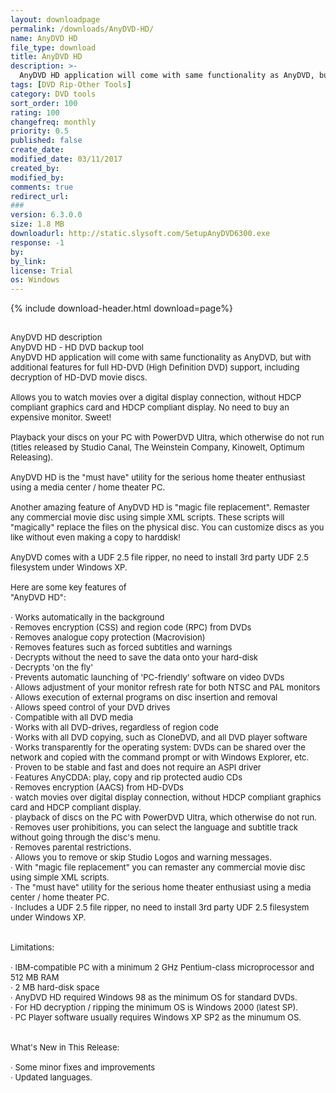 ```yaml
---
layout: downloadpage
permalink: /downloads/AnyDVD-HD/
name: AnyDVD HD
file_type: download
title: AnyDVD HD
description: >-
  AnyDVD HD application will come with same functionality as AnyDVD, but with additional features for full HD-DVD (High Definition DVD) support, including decryption of HD-DVD movie discs
tags: [DVD Rip-Other Tools]
category: DVD tools
sort_order: 100
rating: 100
changefreq: monthly
priority: 0.5
published: false
create_date:
modified_date: 03/11/2017
created_by:
modified_by:
comments: true
redirect_url:
###
version: 6.3.0.0
size: 1.8 MB
downloadurl: http://static.slysoft.com/SetupAnyDVD6300.exe
response: -1
by:
by_link:
license: Trial
os: Windows
---
```


{% include download-header.html download=page%}

<p style="fix-download-text !important">
<p><font size="2"><p><br />
<font size="2">AnyDVD HD description <br />
AnyDVD HD - HD DVD backup tool <br />
AnyDVD HD application will come with same functionality as AnyDVD, but with additional features for full HD-DVD (High Definition DVD) support, including decryption of HD-DVD movie discs. <br />
<br />
Allows you to watch movies over a digital display connection, without HDCP compliant graphics card and HDCP compliant display. No need to buy an expensive monitor. Sweet! <br />
<br />
Playback your discs on your PC with PowerDVD Ultra, which otherwise do not run (titles released by Studio Canal, The Weinstein Company, Kinowelt, Optimum Releasing). <br />
<br />
AnyDVD HD is the "must have" utility for the serious home theater enthusiast using a media center / home theater PC. <br />
<br />
Another amazing feature of AnyDVD HD is "magic file replacement". Remaster any commercial movie disc using simple XML scripts. These scripts will "magically" replace the files on the physical disc. You can customize discs as you like without even making a copy to harddisk! <br />
<br />
AnyDVD comes with a UDF 2.5 file ripper, no need to install 3rd party UDF 2.5 filesystem under Windows XP. <br />
<br />
Here are some key features of <br />
"AnyDVD HD": <br />
<br />
· Works automatically in the background <br />
· Removes encryption (CSS) and region code (RPC) from DVDs <br />
· Removes analogue copy protection (Macrovision) <br />
· Removes features such as forced subtitles and warnings <br />
· Decrypts without the need to save the data onto your hard-disk <br />
· Decrypts 'on the fly' <br />
· Prevents automatic launching of 'PC-friendly' software on video DVDs <br />
· Allows adjustment of your monitor refresh rate for both NTSC and PAL monitors <br />
· Allows execution of external programs on disc insertion and removal <br />
· Allows speed control of your DVD drives <br />
· Compatible with all DVD media <br />
· Works with all DVD-drives, regardless of region code <br />
· Works with all DVD copying, such as CloneDVD, and all DVD player software <br />
· Works transparently for the operating system: DVDs can be shared over the network and copied with the command prompt or with Windows Explorer, etc. <br />
· Proven to be stable and fast and does not require an ASPI driver <br />
· Features AnyCDDA: play, copy and rip protected audio CDs <br />
· Removes encryption (AACS) from HD-DVDs <br />
· watch movies over digital display connection, without HDCP compliant graphics card and HDCP compliant display. <br />
· playback of discs on the PC with PowerDVD Ultra, which otherwise do not run. <br />
· Removes user prohibitions, you can select the language and subtitle track without going through the disc's menu. <br />
· Removes parental restrictions. <br />
· Allows you to remove or skip Studio Logos and warning messages. <br />
· With "magic file replacement" you can remaster any commercial movie disc using simple XML scripts. <br />
· The "must have" utility for the serious home theater enthusiast using a media center / home theater PC. <br />
· Includes a UDF 2.5 file ripper, no need to install 3rd party UDF 2.5 filesystem under Windows XP. <br />
<br />
<br />
Limitations: <br />
<br />
· IBM-compatible PC with a minimum 2 GHz Pentium-class microprocessor and 512 MB RAM <br />
· 2 MB hard-disk space <br />
· AnyDVD HD required Windows 98 as the minimum OS for standard DVDs. <br />
· For HD decryption / ripping the minimum OS is Windows 2000 (latest SP). <br />
· PC Player software usually requires Windows XP SP2 as the minumum OS. <br />
<br />
<br />
What's New in This Release: <br />
<br />
· Some minor fixes and improvements <br />
· Updated languages.</font></p></p></p>
